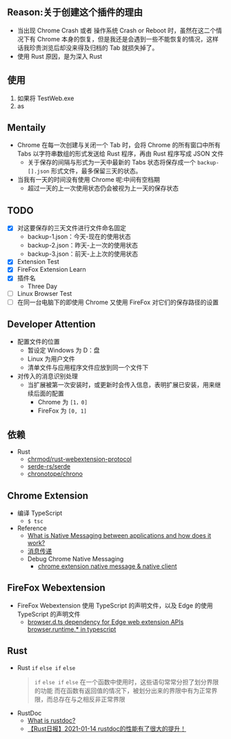 <!--
 * @Author: your name
 * @Date: 2020-12-29 13:56:09
 * @LastEditTime: 2021-01-15 10:48:02
 * @LastEditors: Please set LastEditors
 * @Description: In User Settings Edit
 * @FilePath: \chrome_extension\README.md
-->
## Reason:关于创建这个插件的理由
  - 当出现 Chrome Crash 或者 操作系统 Crash or Reboot 时，虽然在这二个情况下有 Chrome 本身的恢复，但是我还是会遇到一些不能恢复的情况，这样话我珍贵浏览后却没来得及归档的 Tab 就损失掉了。
  - 使用 Rust 原因，是为深入 Rust

## 使用
  1. 如果将 TestWeb.exe 
  2. as
## Mentaily
  - Chrome 在每一次创建与关闭一个 Tab 时，会将 Chrome 的所有窗口中所有 Tabs 以字符串数组的形式发送给 Rust 程序，再由 Rust 程序写成 JSON 文件
    - 关于保存的间隔与形式为一天中最新的 Tabs 状态将保存成一个 `backup-[].json` 形式文件，最多保留三天的状态。
  - 当我有一天的时间没有使用 Chrome 呢:中间有空档期
    - 超过一天的上一次使用状态仍会被视为上一天的保存状态
## TODO
  - [x] 对这要保存的三天文件进行文件命名固定
    - backup-1.json：今天-现在的使用状态
    - backup-2.json：昨天-上一次的使用状态
    - backup-3.json：前天-上上次的使用状态
  - [x] Extension Test
  - [x] FireFox Extension Learn
  - [x] 插件名
    - Three Day
  - [ ] Linux Browser Test
  - [ ] 在同一台电脑下的即使用 Chrome 又使用 FireFox 对它们的保存路径的设置

## Developer Attention
  - 配置文件的位置
    - 暂设定 Windows 为 D：盘
    - Linux 为用户文件
    - 清单文件与应用程序文件应放到同一个文件下
  - 对传入的消息识别处理
    - 当扩展被第一次安装时，或更新时会传入信息，表明扩展已安装，用来继续后面的配置
      - Chrome  为 `[1，0]`
      - FireFox 为 `[0, 1]`

## 依赖
  - Rust
    - [chrmod/rust-webextension-protocol](https://github.com/chrmod/rust-webextension-protocol)
    - [serde-rs/serde](https://github.com/serde-rs/serde) 
    - [chronotope/chrono](https://github.com/chronotope/chrono)

## Chrome Extension
  - 编译 TypeScript
    - `$ tsc`
  - Reference
    - [What is Native Messaging between applications and how does it work?](https://stackoverflow.com/questions/25169384/what-is-native-messaging-between-applications-and-how-does-it-work)
    - [消息传递](https://crxdoc-zh.appspot.com/extensions/messaging#external)
    - Debug Chrome Native Messaging
      - [chrome extension native message & native client](https://blog.csdn.net/weixin_36139431/article/details/98870250)

## FireFox Webextension
  - FireFox  Webextension 使用 TypeScript 的声明文件，以及 Edge 的使用 TypeScript 的声明文件
    - [browser.d.ts dependency for Edge web extension APIs browser.runtime.* in typescript](https://stackoverflow.com/questions/43650517/browser-d-ts-dependency-for-edge-web-extension-apis-browser-runtime-in-typescr)
## Rust
  - Rust `if` `else if` `else`
    > `if` `else if` `else` 在一个函数中使用时，这些语句常常分担了划分界限的功能
    > 而在函数有返回值的情况下，被划分出来的界限中有为正常界限，而总存在与之相反非正常界限
  - RustDoc
    - [What is rustdoc?](https://doc.rust-lang.org/rustdoc/what-is-rustdoc.html)
    - [【Rust日报】2021-01-14 rustdoc的性能有了很大的提升！](https://rustcc.cn/article?id=f27b49b2-7803-4011-9f4d-c924c152a0ab)